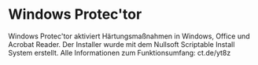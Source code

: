 # Windows Protec'tor
Windows Protec'tor aktiviert Härtungsmaßnahmen in Windows, Office und Acrobat Reader.
Der Installer wurde mit dem Nullsoft Scriptable Install System erstellt.
Alle Informationen zum Funktionsumfang: ct.de/yt8z
